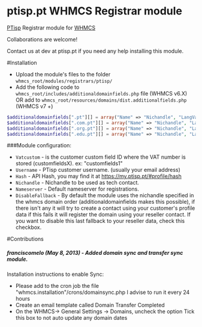 ptisp.pt WHMCS Registrar module
============

[PTisp](https://www.ptisp.pt) Registrar module for [WHMCS](https://www.whmcs.com/)

Collaborations are welcome!

Contact us at dev at ptisp.pt if you need any help installing this module.

#Installation
 * Upload the module's files to the folder `whmcs_root/modules/registrars/ptisp/`
 * Add the following code to `whmcs_root/includes/additionaldomainfields.php` file (WHMCS v6.X) OR add to `whmcs_root/resources/domains/dist.additionalfields.php` (WHMCS v7 +)

``` php
$additionaldomainfields[".pt"][] = array("Name" => "Nichandle", "LangVar" => "nichandle", "Type" => "text", "Size" => "15", "Default" => "", "Required" => false, "Description" => "Nic-handle for domain registration",);
$additionaldomainfields[".com.pt"][] = array("Name" => "Nichandle", "LangVar" => "nichandle", "Type" => "text", "Size" => "15", "Default" => "", "Required" => false, "Description" => "Nic-handle for domain registration",);
$additionaldomainfields[".org.pt"][] = array("Name" => "Nichandle", "LangVar" => "nichandle", "Type" => "text", "Size" => "15", "Default" => "", "Required" => false, "Description" => "Nic-handle for domain registration",);
$additionaldomainfields[".edu.pt"][] = array("Name" => "Nichandle", "LangVar" => "nichandle", "Type" => "text", "Size" => "15", "Default" => "", "Required" => false, "Description" => "Nic-handle for domain registration",);
```

###Module configuration:
 * `Vatcustom` - is the customer custom field ID where the VAT number is stored (customfieldsX). ex: "customfields1"
 * `Username` - PTisp customer username. (usually your email address)
 * `Hash` - API Hash, you may find it at https://my.ptisp.pt/#profile/hash
 * `Nichandle` - Nichandle to be used as tech contact.
 * `Nameserver` - Default nameserver for registrations.
 * `DisableFallback` - By default the module uses the nichandle specified in the whmcs domain order (additionaldomainfields makes this possible), if there isn't any it will try to create a contact using your customer's profile data if this fails it will register the domain using your reseller contact. If you want to disable this last fallback to your reseller data, check this checkbox.


#Contributions
##### franciscomelo (May 8, 2013) - Added domain sync and transfer sync module.

Installation instructions to enable Sync:

 - Please add to the cron job the file "whmcs.installation"/crons/domainsync.php
   I advise to run it every 24 hours
 - Create an email template called Domain Transfer Completed
 - On the WHMCS-> General Settings -> Domains, uncheck the option Tick this box to not auto update any domain dates
